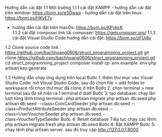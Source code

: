 Hướng dẫn cài đặt
1.1 Môi trường
	1.1.1 cài đặt XAMPP
		- hướng dẫn cài đặt trên window: 
			https://bom.so/e3Gwaq
		- hướng dẫn cài đặt trên linux: 
			https://bom.so/HKvE7v
- hướng dẫn cài đặt trên macOs: 
			https://bom.so/KPykcK		
	1.1.2 cài đặt composer
		link tải composer: https://getcomposer.org/
	1.1.3 cài đặt Visual Studio Code
			hướng dẫn cài đặt: https://bom.so/zFUj8v

1.2 Clone source code
link : https://github.com/bachhoang0606/struct_programming_project.git
	git clone https://github.com/bachhoang0606/struct_programming_project.git
cd struct_programming_project
composer install
cp .env.example .env
php artisan key:generate

1.3 Hướng dẫn chạy ứng dụng trên local
Bước 1: thêm thư mục vào Visual Studio Code: 
mở Visual Studio Code, sau đó chọn file > add folder to workspace rồi chọn thư mục đã clone ở trên
Bước 2: chọn terminal > new terminal sau đó sẽ hiện ra 1 terminal ở dưới
Bước 3: tạo database: 
chạy lần lượt từng lệnh trong terminal :
    php artisan migrate
    php artisan db:seed
    php artisan db:seed --class=CoinCardSeeder
    php artisan db:seed --class=ProductAttributeSeeder
    php artisan db:seed --class=UserVoucherSeeder
    php artisan db:seed --class=VoucherTypeSeeder
Bước 4: Reset database
Tiếp tục chạy các lệnh:
	php artisan migrate:fresh
	php artisan db:seed	
Bước 4: Bật XAMPP
Bước 5: chạy lệnh php artisan server. sau đó truy cập http://127.0.0.1:8000



